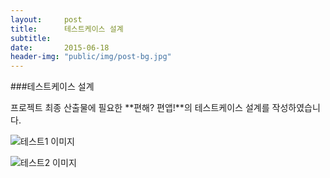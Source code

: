 ```yaml
---
layout:     post
title:      테스트케이스 설계
subtitle:   
date:       2015-06-18
header-img: "public/img/post-bg.jpg"
---
```


###테스트케이스 설계  

프로젝트 최종 산출물에 필요한 **편해? 편앱!**의 테스트케이스 설계를 작성하였습니다.  

![테스트1 이미지](/Softcone/public/img/0618tastcase.jpg)  

![테스트2 이미지](/Softcone/public/img/0618tastcase2.png)  
